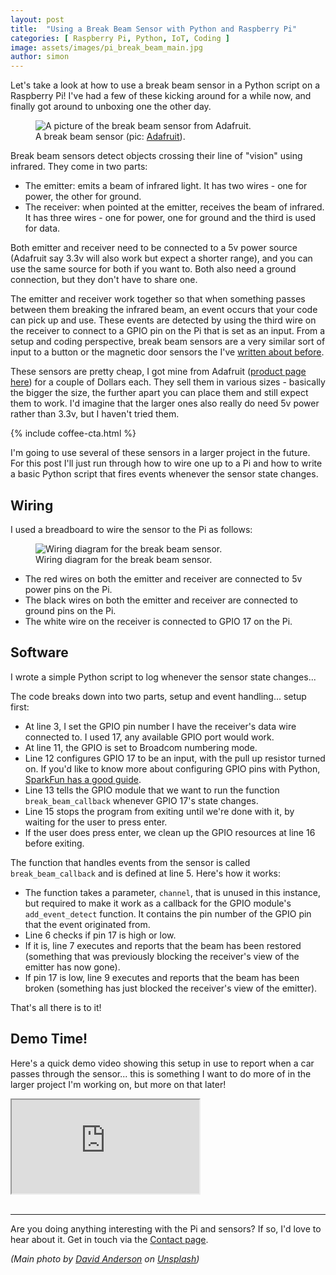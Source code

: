 ```yaml
---
layout: post
title:  "Using a Break Beam Sensor with Python and Raspberry Pi"
categories: [ Raspberry Pi, Python, IoT, Coding ]
image: assets/images/pi_break_beam_main.jpg
author: simon
---
```

Let's take a look at how to use a break beam sensor in a Python script on a Raspberry Pi!  I've had a few of these kicking around for a while now, and finally got around to unboxing one the other day.

<figure class="figure">
  <img src="{{ site.baseurl }}/assets/images/pi_break_beam_sensor_pic.jpg" class="figure-img img-fluid" alt="A picture of the break beam sensor from Adafruit.">
  <figcaption class="figure-caption text-center">A break beam sensor (pic: <a href="https://adafruit.com">Adafruit</a>).</figcaption>
</figure>

Break beam sensors detect objects crossing their line of "vision" using infrared.  They come in two parts:

* The emitter: emits a beam of infrared light.  It has two wires - one for power, the other for ground.
* The receiver: when pointed at the emitter, receives the beam of infrared.  It has three wires - one for power, one for ground and the third is used for data.

Both emitter and receiver need to be connected to a 5v power source (Adafruit say 3.3v will also work but expect a shorter range), and you can use the same source for both if you want to.  Both also need a ground connection, but they don't have to share one.

The emitter and receiver work together so that when something passes between them breaking the infrared beam, an event occurs that your code can pick up and use.  These events are detected by using the third wire on the receiver to connect to a GPIO pin on the Pi that is set as an input.  From a setup and coding perspective, break beam sensors are a very similar sort of input to a button or the magnetic door sensors the I've [written about before](https://simonprickett.dev/playing-with-raspberry-pi-door-sensor-fun/).

These sensors are pretty cheap, I got mine from Adafruit ([product page here](https://www.adafruit.com/product/2167)) for a couple of Dollars each.  They sell them in various sizes - basically the bigger the size, the further apart you can place them and still expect them to work.  I'd imagine that the larger ones also really do need 5v power rather than 3.3v, but I haven't tried them.

{% include coffee-cta.html %}

I'm going to use several of these sensors in a larger project in the future.  For this post I'll just run through how to wire one up to a Pi and how to write a basic Python script that fires events whenever the sensor state changes.

## Wiring

I used a breadboard to wire the sensor to the Pi as follows:

<figure class="figure">
  <img src="{{ site.baseurl }}/assets/images/pi_break_beam_wiring.png" class="figure-img img-fluid" alt="Wiring diagram for the break beam sensor.">
  <figcaption class="figure-caption text-center">Wiring diagram for the break beam sensor.</figcaption>
</figure>

* The red wires on both the emitter and receiver are connected to 5v power pins on the Pi.
* The black wires on both the emitter and receiver are connected to ground pins on the Pi.
* The white wire on the receiver is connected to GPIO 17 on the Pi.

## Software

I wrote a simple Python script to log whenever the sensor state changes...

<script src="https://gist.github.com/simonprickett/611ccbde773c9909f49b78f890f34117.js"></script>

The code breaks down into two parts, setup and event handling... setup first:

* At line 3, I set the GPIO pin number I have the receiver's data wire connected to.  I used 17, any available GPIO port would work.
* At line 11, the GPIO is set to Broadcom numbering mode.
* Line 12 configures GPIO 17 to be an input, with the pull up resistor turned on.  If you'd like to know more about configuring GPIO pins with Python, [SparkFun has a good guide](https://learn.sparkfun.com/tutorials/raspberry-gpio/all).
* Line 13 tells the GPIO module that we want to run the function `break_beam_callback` whenever GPIO 17's state changes.
* Line 15 stops the program from exiting until we're done with it, by waiting for the user to press enter.
* If the user does press enter, we clean up the GPIO resources at line 16 before exiting.

The function that handles events from the sensor is called `break_beam_callback` and is defined at line 5.  Here's how it works:

* The function takes a parameter, `channel`, that is unused in this instance, but required to make it work as a callback for the GPIO module's `add_event_detect` function.  It contains the pin number of the GPIO pin that the event originated from.
* Line 6 checks if pin 17 is high or low.
* If it is, line 7 executes and reports that the beam has been restored (something that was previously blocking the receiver's view of the emitter has now gone).
* If pin 17 is low, line 9 executes and reports that the beam has been broken (something has just blocked the receiver's view of the emitter).

That's all there is to it!

## Demo Time!

Here's a quick demo video showing this setup in use to report when a car passes through the sensor... this is something I want to do more of in the larger project I'm working on, but more on that later!

<div class="embed-responsive embed-responsive-16by9">
  <iframe class="embed-responsive-item" src="https://www.youtube.com/embed/GdG2f0BwgtQ" allowfullscreen></iframe>
</div><br/>

---

Are you doing anything interesting with the Pi and sensors?  If so, I'd love to hear about it.  Get in touch via the [Contact page](https://simonprickett.dev/contact/).

_(Main photo by [David Anderson](https://unsplash.com/@digitalartsmedia?utm_source=unsplash&utm_medium=referral&utm_content=creditCopyText) on [Unsplash](https://unsplash.com/s/photos/industrial-laser?utm_source=unsplash&utm_medium=referral&utm_content=creditCopyText))_
